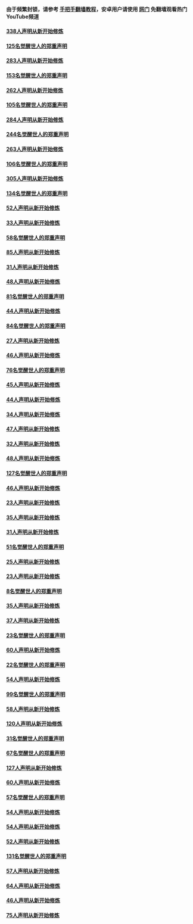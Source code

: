 #### 由于频繁封锁，请参考 [手把手翻墙教程](https://github.com/gfw-breaker/guides/wiki/)，安卓用户请使用 [网门](https://github.com/gfw-breaker/nogfw/blob/master/dl.md?t=04261900) 免翻墙观看热门YouTube频道 

#### [338人声明从新开始修炼](../pages/91/423540.md?t=04261900) 

#### [125名觉醒世人的郑重声明](../pages/91/423539.md?t=04261900) 

#### [283人声明从新开始修炼](../pages/91/423296.md?t=04261900) 

#### [153名觉醒世人的郑重声明](../pages/91/423295.md?t=04261900) 

#### [262人声明从新开始修炼](../pages/91/423004.md?t=04261900) 

#### [105名觉醒世人的郑重声明](../pages/91/423003.md?t=04261900) 

#### [284人声明从新开始修炼](../pages/91/422707.md?t=04261900) 

#### [244名觉醒世人的郑重声明](../pages/91/422706.md?t=04261900) 

#### [263人声明从新开始修炼](../pages/91/422553.md?t=04261900) 

#### [106名觉醒世人的郑重声明](../pages/91/422552.md?t=04261900) 

#### [305人声明从新开始修炼](../pages/91/422153.md?t=04261900) 

#### [134名觉醒世人的郑重声明](../pages/91/422152.md?t=04261900) 

#### [52人声明从新开始修炼](../pages/91/421846.md?t=04261900) 

#### [33人声明从新开始修炼](../pages/91/421804.md?t=04261900) 

#### [58名觉醒世人的郑重声明](../pages/91/421845.md?t=04261900) 

#### [85人声明从新开始修炼](../pages/91/421769.md?t=04261900) 

#### [31人声明从新开始修炼](../pages/91/421763.md?t=04261900) 

#### [48人声明从新开始修炼](../pages/91/421605.md?t=04261900) 

#### [81名觉醒世人的郑重声明](../pages/91/421656.md?t=04261900) 

#### [44人声明从新开始修炼](../pages/91/421544.md?t=04261900) 

#### [84名觉醒世人的郑重声明](../pages/91/421543.md?t=04261900) 

#### [27人声明从新开始修炼](../pages/91/421465.md?t=04261900) 

#### [46人声明从新开始修炼](../pages/91/421454.md?t=04261900) 

#### [76名觉醒世人的郑重声明](../pages/91/421453.md?t=04261900) 

#### [45人声明从新开始修炼](../pages/91/421452.md?t=04261900) 

#### [44人声明从新开始修炼](../pages/91/421422.md?t=04261900) 

#### [34人声明从新开始修炼](../pages/91/421322.md?t=04261900) 

#### [47人声明从新开始修炼](../pages/91/421264.md?t=04261900) 

#### [32人声明从新开始修炼](../pages/91/421225.md?t=04261900) 

#### [48人声明从新开始修炼](../pages/91/421202.md?t=04261900) 

#### [127名觉醒世人的郑重声明](../pages/91/421224.md?t=04261900) 

#### [46人声明从新开始修炼](../pages/91/421203.md?t=04261900) 

#### [23人声明从新开始修炼](../pages/91/421138.md?t=04261900) 

#### [35人声明从新开始修炼](../pages/91/421122.md?t=04261900) 

#### [31人声明从新开始修炼](../pages/91/421081.md?t=04261900) 

#### [51名觉醒世人的郑重声明](../pages/91/421080.md?t=04261900) 

#### [25人声明从新开始修炼](../pages/91/421020.md?t=04261900) 

#### [23人声明从新开始修炼](../pages/91/420884.md?t=04261900) 

#### [8名觉醒世人的郑重声明](../pages/91/420883.md?t=04261900) 

#### [35人声明从新开始修炼](../pages/91/420809.md?t=04261900) 

#### [37人声明从新开始修炼](../pages/91/420766.md?t=04261900) 

#### [23名觉醒世人的郑重声明](../pages/91/420765.md?t=04261900) 

#### [60人声明从新开始修炼](../pages/91/420727.md?t=04261900) 

#### [22名觉醒世人的郑重声明](../pages/91/420726.md?t=04261900) 

#### [54人声明从新开始修炼](../pages/91/420529.md?t=04261900) 

#### [99名觉醒世人的郑重声明](../pages/91/420528.md?t=04261900) 

#### [58人声明从新开始修炼](../pages/91/420198.md?t=04261900) 

#### [120人声明从新开始修炼](../pages/91/420141.md?t=04261900) 

#### [31名觉醒世人的郑重声明](../pages/91/420197.md?t=04261900) 

#### [67名觉醒世人的郑重声明](../pages/91/420140.md?t=04261900) 

#### [127人声明从新开始修炼](../pages/91/420082.md?t=04261900) 

#### [60人声明从新开始修炼](../pages/91/420081.md?t=04261900) 

#### [57名觉醒世人的郑重声明](../pages/91/420080.md?t=04261900) 

#### [54人声明从新开始修炼](../pages/91/419533.md?t=04261900) 

#### [54人声明从新开始修炼](../pages/91/419532.md?t=04261900) 

#### [52人声明从新开始修炼](../pages/91/419531.md?t=04261900) 

#### [131名觉醒世人的郑重声明](../pages/91/419530.md?t=04261900) 

#### [57人声明从新开始修炼](../pages/91/419430.md?t=04261900) 

#### [64人声明从新开始修炼](../pages/91/419429.md?t=04261900) 

#### [46人声明从新开始修炼](../pages/91/419428.md?t=04261900) 

#### [75人声明从新开始修炼](../pages/91/419427.md?t=04261900) 

